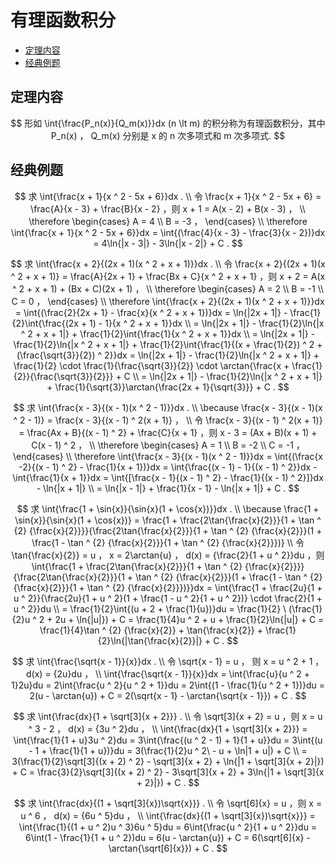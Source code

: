# 有理函数积分

* [定理内容](#定理内容)
* [经典例题](#经典例题)


## 定理内容

$$
形如 \int{\frac{P_n(x)}{Q_m(x)}}dx (n \lt m) 的积分称为有理函数积分，其中 P_n(x) ， Q_m(x) 分别是 x 的 n 次多项式和 m 次多项式.
$$

## 经典例题

$$
求 \int{\frac{x + 1}{x ^ 2 - 5x + 6}}dx .
\\
令 \frac{x + 1}{x ^ 2 - 5x + 6} = \frac{A}{x - 3} + \frac{B}{x - 2} ，则 x + 1 = A(x - 2) + B(x - 3) ，
\\
\therefore 
\begin{cases}
A = 4 \\
B = -3 ，
\end{cases}
\\
\therefore \int{\frac{x + 1}{x ^ 2 - 5x + 6}}dx = \int{(\frac{4}{x - 3} - \frac{3}{x - 2})}dx = 4\ln{|x - 3|} - 3\ln{|x - 2|} + C .
$$

$$
求 \int{\frac{x + 2}{(2x + 1)(x ^ 2 + x + 1)}}dx .
\\
令 \frac{x + 2}{(2x + 1)(x ^ 2 + x + 1)} = \frac{A}{2x + 1} + \frac{Bx + C}{x ^ 2 + x + 1} ，则 x + 2 = A(x ^ 2 + x + 1) + (Bx + C)(2x + 1) ，
\\
\therefore
\begin{cases}
A = 2 \\
B = -1 \\
C = 0 ，
\end{cases}
\\
\therefore \int{\frac{x + 2}{(2x + 1)(x ^ 2 + x + 1)}}dx = \int{(\frac{2}{2x + 1} - \frac{x}{x ^ 2 + x + 1})}dx = \ln{|2x + 1|} - \frac{1}{2}\int{\frac{(2x + 1) - 1}{x ^ 2 + x + 1}}dx
\\
= \ln{|2x + 1|} - \frac{1}{2}\ln{|x ^ 2 + x + 1|} + \frac{1}{2}\int{\frac{1}{x ^ 2 + x + 1}}dx
\\
= \ln{|2x + 1|} - \frac{1}{2}\ln{|x ^ 2 + x + 1|} + \frac{1}{2}\int{\frac{1}{(x + \frac{1}{2}) ^ 2 + (\frac{\sqrt{3}}{2}) ^ 2}}dx = \ln{|2x + 1|} - \frac{1}{2}\ln{|x ^ 2 + x + 1|} + \frac{1}{2} \cdot \frac{1}{\frac{\sqrt{3}}{2}} \cdot \arctan{\frac{x + \frac{1}{2}}{\frac{\sqrt{3}}{2}}} + C
\\
= \ln{|2x + 1|} - \frac{1}{2}\ln{|x ^ 2 + x + 1|} + \frac{1}{\sqrt{3}}\arctan{\frac{2x + 1}{\sqrt{3}}} + C .
$$

$$
求 \int{\frac{x - 3}{(x - 1)(x ^ 2 - 1)}}dx .
\\
\because \frac{x - 3}{(x - 1)(x ^ 2 - 1)} = \frac{x - 3}{(x - 1) ^ 2(x + 1)} ，
\\
令 \frac{x - 3}{(x - 1) ^ 2(x + 1)} = \frac{Ax + B}{(x - 1) ^ 2} + \frac{C}{x + 1} ，则 x - 3 = (Ax + B)(x + 1) + C(x - 1) ^ 2 ，
\\
\therefore
\begin{cases}
A = 1 \\
B = -2 \\
C = -1 ，
\end{cases}
\\
\therefore \int{\frac{x - 3}{(x - 1)(x ^ 2 - 1)}}dx = \int{(\frac{x -2}{(x - 1) ^ 2} - \frac{1}{x + 1})}dx = \int{\frac{(x - 1) - 1}{(x - 1) ^ 2}}dx - \int{\frac{1}{x + 1}}dx = \int{[\frac{x - 1}{(x - 1) ^ 2} - \frac{1}{(x - 1) ^ 2}]}dx - \ln{|x + 1|}
\\
= \ln{|x - 1|} + \frac{1}{x - 1} - \ln{|x + 1|} + C .
$$

$$
求 \int{\frac{1 + \sin{x}}{\sin{x}(1 + \cos{x})}}dx .
\\
\because \frac{1 + \sin{x}}{\sin{x}(1 + \cos{x})} = \frac{1 + \frac{2\tan{\frac{x}{2}}}{1 + \tan ^ {2} {\frac{x}{2}}}}{\frac{2\tan{\frac{x}{2}}}{1 + \tan ^ {2} {\frac{x}{2}}}(1 + \frac{1 - \tan ^ {2} {\frac{x}{2}}}{1 + \tan ^ {2} {\frac{x}{2}}})}
\\
令 \tan{\frac{x}{2}} = u ， x = 2\arctan{u} ， d(x) = {\frac{2}{1 + u ^ 2}}du ，则 \int{\frac{1 + \frac{2\tan{\frac{x}{2}}}{1 + \tan ^ {2} {\frac{x}{2}}}}{\frac{2\tan{\frac{x}{2}}}{1 + \tan ^ {2} {\frac{x}{2}}}(1 + \frac{1 - \tan ^ {2} {\frac{x}{2}}}{1 + \tan ^ {2} {\frac{x}{2}}})}}dx = \int{\frac{1 + \frac{2u}{1 + u ^ 2}}{\frac{2u}{1 + u ^ 2}(1 + \frac{1 - u ^ 2}{1 + u ^ 2})} \cdot \frac{2}{1 + u ^ 2}}du
\\
= \frac{1}{2}\int{(u + 2 + \frac{1}{u})}du = \frac{1}{2} \ (\frac{1}{2}u ^ 2 + 2u + \ln{|u|}) + C = \frac{1}{4}u ^ 2 + u + \frac{1}{2}\ln{|u|} + C = \frac{1}{4}\tan ^ {2} {\frac{x}{2}} + \tan{\frac{x}{2}} + \frac{1}{2}\ln{|\tan{\frac{x}{2}}|} + C .
$$

$$
求 \int{\frac{\sqrt{x - 1}}{x}}dx .
\\
令 \sqrt{x - 1} = u ， 则 x = u ^ 2 + 1 ， d(x) = {2u}du ，
\\
\int{\frac{\sqrt{x - 1}}{x}}dx = \int{\frac{u}{u ^ 2 + 1}2u}du = 2\int{\frac{u ^ 2}{u ^ 2 + 1}}du = 2\int{(1 - \frac{1}{u ^ 2 + 1})}du = 2(u - \arctan{u}) + C = 2(\sqrt{x - 1} - \arctan{\sqrt{x - 1}}) + C .
$$

$$
求 \int{\frac{dx}{1 + \sqrt[3]{x + 2}}} .
\\
令 \sqrt[3]{x + 2} = u ，则 x = u ^ 3 - 2 ， d(x) = {3u ^ 2}du ，
\\
\int{\frac{dx}{1 + \sqrt[3]{x + 2}}} = \int{\frac{1}{1 + u}3u ^ 2}du = 3\int{\frac{(u ^ 2 - 1) + 1}{1 + u}}du = 3\int{(u - 1 + \frac{1}{1 + u})}du = 3(\frac{1}{2}u ^ 2\ - u + \ln|1 + u|) + C
\\
= 3(\frac{1}{2}\sqrt[3]{(x + 2) ^ 2} - \sqrt[3]{x + 2} + \ln{|1 + \sqrt[3]{x + 2}|}) + C = \frac{3}{2}\sqrt[3]{(x + 2) ^ 2} - 3\sqrt[3]{x + 2} + 3\ln{|1 + \sqrt[3]{x + 2}|}) + C .
$$

$$
求 \int{\frac{dx}{(1 + \sqrt[3]{x})\sqrt{x}}} .
\\
令 \sqrt[6]{x} = u ，则 x = u ^ 6 ， d(x) = {6u ^ 5}du ，
\\
\int{\frac{dx}{(1 + \sqrt[3]{x})\sqrt{x}}} = \int{\frac{1}{(1 + u ^ 2)u ^ 3}6u ^ 5}du = 6\int{\frac{u ^ 2}{1 + u ^ 2}}du = 6\int(1 - \frac{1}{1 + u ^ 2})du = 6(u - \arctan{u}) + C = 6(\sqrt[6]{x} - \arctan{\sqrt[6]{x}}) + C .
$$



